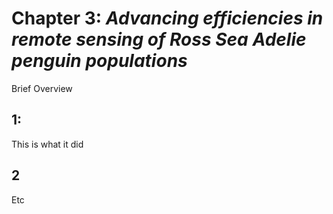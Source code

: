 # Chapter 3: _Advancing efficiencies in remote sensing of Ross Sea Adelie penguin populations_
Brief Overview
## 1:
This is what it did

## 2
Etc
